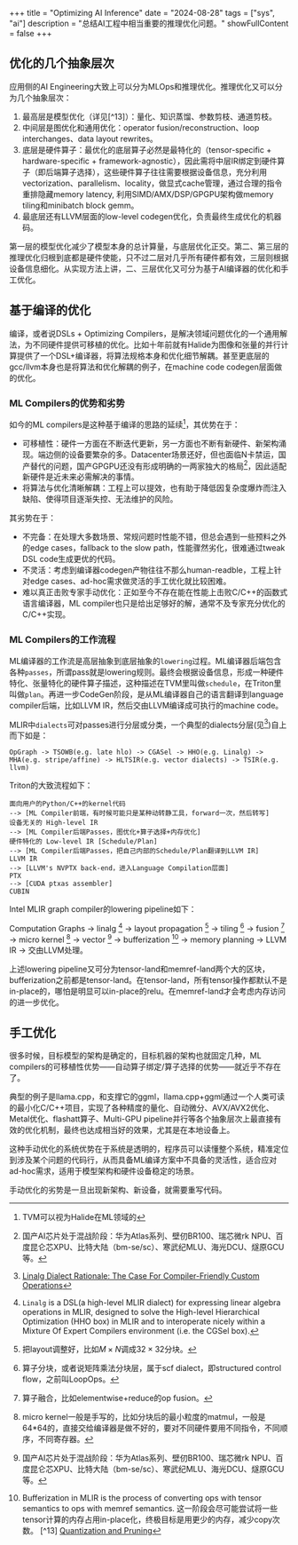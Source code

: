 +++
title = "Optimizing AI Inference"
date = "2024-08-28"
tags = ["sys", "ai"]
description = "总结AI工程中相当重要的推理优化问题。"
showFullContent = false
+++

## 优化的几个抽象层次
应用侧的AI Engineering大致上可以分为MLOps和推理优化。推理优化又可以分为几个抽象层次：
1. 最高层是模型优化（详见[^13]）：量化、知识蒸馏、参数剪枝、通道剪枝。
2. 中间层是图优化和通用优化：operator fusion/reconstruction、loop interchanges、data layout rewrites。
3. 底层是硬件算子：最优化的底层算子必然是最特化的（tensor-specific + hardware-specific + framework-agnostic），因此需将中层IR绑定到硬件算子（即后端算子选择），这些硬件算子往往需要根据设备信息，充分利用vectorization、parallelism、locality，做显式cache管理，通过合理的指令重排隐藏memory latency, 利用SIMD/AMX/DSP/GPGPU架构做memory tiling和minibatch block gemm。
4. 最底层还有LLVM层面的low-level codegen优化，负责最终生成优化的机器码。

第一层的模型优化减少了模型本身的总计算量，与底层优化正交。第二、第三层的推理优化归根到底都是硬件使能，只不过二层对几乎所有硬件都有效，三层则根据设备信息细化。从实现方法上讲，二、三层优化又可分为基于AI编译器的优化和手工优化。

## 基于编译的优化
编译，或者说DSLs + Optimizing Compilers，是解决领域问题优化的一个通用解法，为不同硬件提供可移植的优化。比如十年前就有Halide为图像和张量的并行计算提供了一个DSL+编译器，将算法规格本身和优化细节解耦。甚至更底层的gcc/llvm本身也是将算法和优化解耦的例子，在machine code codegen层面做的优化。

### ML Compilers的优势和劣势
如今的ML compilers是这种基于编译的思路的延续[^2]，其优势在于：
- 可移植性：硬件一方面在不断迭代更新，另一方面也不断有新硬件、新架构涌现。端边侧的设备要繁杂的多。Datacenter场景还好，但也面临N卡禁运，国产替代的问题，国产GPGPU还没有形成明确的一两家独大的格局[^10]，因此适配新硬件是近未来必需解决的事情。
- 将算法与优化清晰解耦：工程上可以提效，也有助于降低因复杂度爆炸而注入缺陷、使得项目逐渐失控、无法维护的风险。

其劣势在于：
- 不完备：在处理大多数场景、常规问题时性能不错，但总会遇到一些预料之外的edge cases，fallback to the slow path，性能骤然劣化，很难通过tweak DSL code生成更优的代码。
- 不灵活：考虑到编译器codegen产物往往不那么human-readble，工程上针对edge cases、ad-hoc需求做灵活的手工优化就比较困难。
- 难以真正击败专家手动优化：正如至今不存在能在性能上击败C/C++的函数式语言编译器，ML compiler也只是给出足够好的解，通常不及专家充分优化的C/C++实现。

### ML Compilers的工作流程
ML编译器的工作流是高层抽象到底层抽象的``lowering``过程。ML编译器后端包含各种``passes``，所谓pass就是lowering规则。最终会根据设备信息，形成一种硬件特化、张量特化的硬件算子描述，这种描述在TVM里叫做``schedule``，在Triton里叫做``plan``。再进一步CodeGen阶段，是从ML编译器自己的语言翻译到language compiler后端，比如LLVM IR，然后交由LLVM编译成可执行的machine code。

MLIR中``dialects``可对passes进行分层或分类，一个典型的dialects分层(见[^1])自上而下如是：
```
OpGraph -> TSOWB(e.g. late hlo) -> CGASel -> HHO(e.g. Linalg) -> MHA(e.g. stripe/affine) -> HLTSIR(e.g. vector dialects) -> TSIR(e.g. llvm)
```

Triton的大致流程如下：
```
面向用户的Python/C++的kernel代码
--> [ML Compiler前端，有时候可能只是某种动转静工具，forward一次，然后转写]
设备无关的 High-level IR
--> [ML Compiler后端Passes，图优化+算子选择+内存优化]
硬件特化的 Low-level IR [Schedule/Plan]
--> [ML Compiler后端Passes，把自己内部的Schedule/Plan翻译到LLVM IR]
LLVM IR 
--> [LLVM's NVPTX back-end，进入Language Compilation层面]
PTX
--> [CUDA ptxas assembler]
CUBIN
```

Intel MLIR graph compiler的lowering pipeline如下：

Computation Graphs -> linalg [^4] -> layout propagation [^7] -> tiling [^3] -> fusion [^8] -> micro kernel [^9] -> vector [^10] -> bufferization [^12] -> memory planning -> LLVM IR -> 交由LLVM处理。

上述lowering pipeline又可分为tensor-land和memref-land两个大的区块，bufferization之前都是tensor-land。在tensor-land，所有tensor操作都默认不是in-place的，哪怕是明显可以in-place的relu。在memref-land才会考虑内存访问的进一步优化。

## 手工优化
很多时候，目标模型的架构是确定的，目标机器的架构也就固定几种，ML compilers的可移植性优势——自动算子绑定/算子选择的优势——就近乎不存在了。

典型的例子是llama.cpp，和支撑它的ggml，llama.cpp+ggml通过一个人类可读的最小化C/C++项目，实现了各种精度的量化、自动微分、AVX/AVX2优化、Metal优化、flashatt算子、Multi-GPU pipeline并行等各个抽象层次上最直接有效的优化机制，最终也达成相当好的效果，尤其是在本地设备上。

这种手动优化的系统优势在于系统是透明的，程序员可以读懂整个系统，精准定位到涉及某个问题的代码行，从而具备ML编译方案中不具备的灵活性，适合应对ad-hoc需求，适用于模型架构和硬件设备稳定的场景。

手动优化的劣势是一旦出现新架构、新设备，就需要重写代码。


[^1]: [Linalg Dialect Rationale: The Case For Compiler-Friendly Custom Operations](https://mlir.llvm.org/docs/Rationale/RationaleLinalgDialect/)
[^2]: TVM可以视为Halide在ML领域的
[^3]: 算子分块，或者说矩阵乘法分块层，属于scf dialect，即structured control flow，之前叫LoopOps。
[^4]: ``Linalg`` is a DSL(a high-level MLIR dialect) for expressing linear algebra operations in MLIR, designed to solve the High-level Hierarchical Optimization (HHO box) in MLIR and to interoperate nicely within a Mixture Of Expert Compilers environment (i.e. the CGSel box). 
[^5]: [MLIR — Lowering through LLVM](https://www.jeremykun.com/2023/11/01/mlir-lowering-through-llvm/)
[^6]: [A friendly introduction to machine learning compilers and optimizers](https://huyenchip.com/2021/09/07/a-friendly-introduction-to-machine-learning-compilers-and-optimizers.html)
[^7]: 把layout调整好，比如$M\times N$调成$32\times 32$分块。
[^8]: 算子融合，比如elementwise+reduce的op fusion。
[^9]: micro kernel一般是手写的，比如分块后的最小粒度的matmul，一般是64*64的，直接交给编译器是做不好的，要对不同硬件要用不同指令，不同顺序，不同寄存器。
[^10]: 国产AI芯片处于混战阶段：华为Atlas系列、壁仞BR100、瑞芯微rk NPU、百度昆仑芯XPU、比特大陆（bm-se/sc）、寒武纪MLU、海光DCU、燧原GCU等。
[^11]: 各种vector操作，具体又可分为GPU dialect，Arm-Neon dialect、x86vector dialect（AVX，AVX512）、第四代Xeon的AMX dialect等。
[^12]: Bufferization in MLIR is the process of converting ops with tensor semantics to ops with memref semantics. 这一阶段会尽可能尝试将一些tensor计算的内存占用in-place化，终极目标是用更少的内存，减少copy次数。
[^13] [Quantization and Pruning](https://cmbbq.github.io/posts/quantization_and_pruning)
